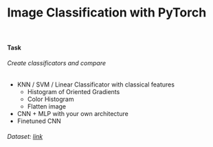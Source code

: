 # Image Classification with PyTorch
&nbsp;
#### Task
###### Create classificators and compare
- KNN / SVM / Linear Classificator with classical features
    - Histogram of Oriented Gradients
    - Color Histogram 
    - Flatten image
- CNN + MLP with your own architecture
- Finetuned CNN
###### Dataset: [link](https://drive.google.com/file/d/1VSIMAR3-2fXTEy-QdY2d0M_-aC1aXfWp/view?usp=sharing)